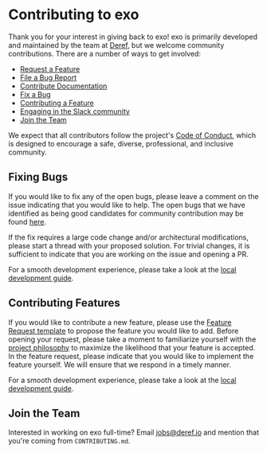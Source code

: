 # Contributing to exo

Thank you for your interest in giving back to exo! exo is primarily developed and maintained by the team at [Deref](https://deref.io), but we welcome community contributions. There are a number of ways to get involved:

- [Request a Feature](https://github.com/deref/exo/issues/new?labels=feature-request&template=feature_request.md&title=%5BFEATURE%5D)
- [File a Bug Report](https://github.com/deref/exo/issues/new?labels=bug&template=bug_report.md&title=%5BBUG%5D)
- [Contribute Documentation](https://github.com/deref/exo/new/main/doc)
- [Fix a Bug](#fixing-bugs)
- [Contributing a Feature](#contributing-features)
- [Engaging in the Slack community](https://join.slack.com/t/deref-community/shared_invite/zt-tu8arun7-qqpVcTe3IDHjpSG_TrSaBQ)
- [Join the Team](#join-the-team)

We expect that all contributors follow the project's [Code of Conduct](https://github.com/deref/exo/blob/main/CODE_OF_CONDUCT.md), which is designed to encourage a safe, diverse, professional, and inclusive community.

## Fixing Bugs

If you would like to fix any of the open bugs, please leave a comment on the issue indicating that you would like to help. The open bugs that we have identified as being good candidates for community contribution may be found [here](https://github.com/deref/exo/issues?q=is%3Aopen+is%3Aissue+label%3A%22help+wanted%22).

If the fix requires a large code change and/or architectural modifications, please start a thread with your proposed solution. For trivial changes, it is sufficient to indicate that you are working on the issue and opening a PR.

For a smooth development experience, please take a look at the [local development guide](https://github.com/deref/exo/blob/main/doc/local-development.md).

## Contributing Features

If you would like to contribute a new feature, please use the [Feature Request template](https://github.com/deref/exo/issues/new?labels=feature-request&template=feature_request.md&title=%5BFEATURE%5D) to propose the feature you would like to add. Before opening your request, please take a moment to familiarize yourself with the [project philosophy](https://github.com/deref/exo/blob/main/doc/project-philosophy.md) to maximize the likelihood that your feature is accepted. In the feature request, please indicate that you would like to implement the feature yourself. We will ensure that we respond in a timely manner.

For a smooth development experience, please take a look at the [local development guide](https://github.com/deref/exo/blob/main/doc/local-development.md).

## Join the Team

Interested in working on exo full-time? Email [jobs@deref.io](jobs@deref.io) and mention that you're coming from `CONTRIBUTING.md`.
